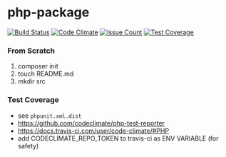 
# php-package

[![Build Status](https://travis-ci.org/StalkAlex/hexlet-psr-linter.svg?branch=master)](https://travis-ci.org/StalkAlex/hexlet-psr-linter)
[![Code Climate](https://codeclimate.com/github/StalkAlex/hexlet-psr-linter/badges/gpa.svg)](https://codeclimate.com/github/StalkAlex/hexlet-psr-linter)
[![Issue Count](https://codeclimate.com/github/StalkAlex/hexlet-psr-linter/badges/issue_count.svg)](https://codeclimate.com/github/StalkAlex/hexlet-psr-linter)
[![Test Coverage](https://codeclimate.com/github/StalkAlex/hexlet-psr-linter/badges/coverage.svg)](https://codeclimate.com/github/StalkAlex/hexlet-psr-linter)

### From Scratch

1. composer init
1. touch README.md
1. mkdir src

### Test Coverage

* see `phpunit.xml.dist`
* https://github.com/codeclimate/php-test-reporter
* https://docs.travis-ci.com/user/code-climate/#PHP
* add CODECLIMATE_REPO_TOKEN to travis-ci as ENV VARIABLE (for safety)
